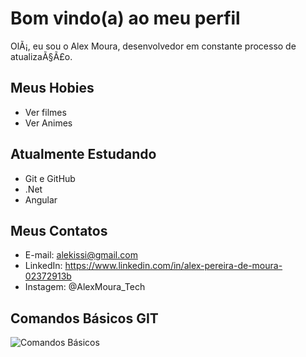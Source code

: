 # Bom vindo(a) ao meu perfil


OlÃ¡, eu sou o Alex Moura, desenvolvedor em constante processo de atualizaÃ§Ã£o.

## Meus Hobies

- Ver filmes
- Ver Animes

## Atualmente Estudando

- Git e GitHub
- .Net
- Angular

## Meus Contatos

- E-mail: alekissi@gmail.com
- LinkedIn: https://www.linkedin.com/in/alex-pereira-de-moura-02372913b
- Instagem: @AlexMoura_Tech

## Comandos Básicos GIT

![Comandos Básicos](/../main/assets/img/electrocat.png)






